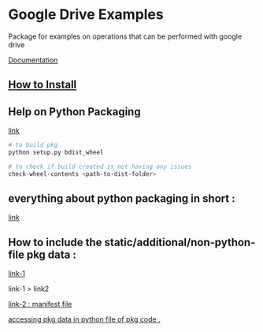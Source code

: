 # Google Drive Examples
Package for examples on operations that can be performed with google drive

[Documentation](./doc.md)

[How to Install](https://github.com/masterPiece93/google-drive-examples/wiki/Package-Installation-From-Git)
---

## Help on Python Packaging 

[link](https://www.mssqltips.com/sqlservertip/6802/create-wheel-file-python-package-distribute-custom-code/)

```sh
# to build pkg
python setup.py bdist_wheel 
```

```sh
# to check if build created is not having any issues 
check-wheel-contents <path-to-dist-folder>
```

## everything about python packaging in short :

[link](https://xebia.com/blog/a-practical-guide-to-using-setup-py/)


## How to include the static/additional/non-python-file pkg data :

[link-1](https://sixty-north.com/blog/including-package-data-in-python-packages.html#:~:text=Broadly%2C%20package%20data%20is%20any,included%20in%20a%20Python%20package.)

link-1 > link2

[link-2 : manifest file](https://setuptools.pypa.io/en/latest/userguide/miscellaneous.html)

[accessing pkg data in python file of pkg code .](https://docs.python.org/3/library/importlib.resources.html)


